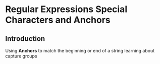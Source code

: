 # Regular Expressions Special Characters and Anchors
 
## Introduction
Using **Anchors** to match the beginning or end of a string
learning about capture groups

